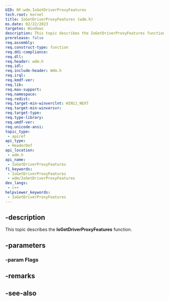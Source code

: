 ```yaml
---
UID: NF:wdm.IoGetDriverProxyFeatures
tech.root: kernel
title: IoGetDriverProxyFeatures (wdm.h)
ms.date: 02/22/2023
targetos: Windows
description: This topic describes the IoGetDriverProxyFeatures function.
prerelease: false
req.assembly: 
req.construct-type: function
req.ddi-compliance: 
req.dll: 
req.header: wdm.h
req.idl: 
req.include-header: Wdm.h
req.irql: 
req.kmdf-ver: 
req.lib: 
req.max-support: 
req.namespace: 
req.redist: 
req.target-min-winverclnt: WIN11_NEXT
req.target-min-winversvr: 
req.target-type: 
req.type-library: 
req.umdf-ver: 
req.unicode-ansi: 
topic_type:
 - apiref
api_type:
 - HeaderDef
api_location:
 - wdm.h
api_name:
 - IoGetDriverProxyFeatures
f1_keywords:
 - IoGetDriverProxyFeatures
 - wdm/IoGetDriverProxyFeatures
dev_langs:
 - c++
helpviewer_keywords:
 - IoGetDriverProxyFeatures
---
```


## -description

This topic describes the **IoGetDriverProxyFeatures** function.

## -parameters

### -param Flags

## -remarks

## -see-also
